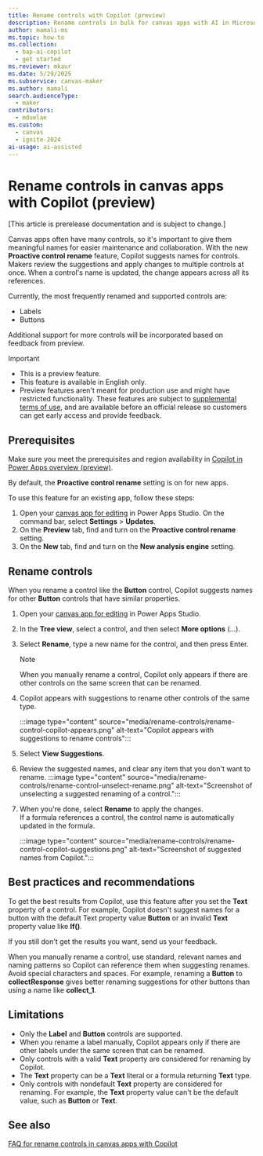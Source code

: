 ```yaml
---
title: Rename controls with Copilot (preview)
description: Rename controls in bulk for canvas apps with AI in Microsoft Power Apps.
author: mamali-ms
ms.topic: how-to
ms.collection:
  - bap-ai-copilot
  - get started
ms.reviewer: mkaur
ms.date: 5/29/2025
ms.subservice: canvas-maker
ms.author: mamali
search.audienceType:
  - maker
contributors:
  - mduelae
ms.custom:
  - canvas
  - ignite-2024
ai-usage: ai-assisted
---
```


# Rename controls in canvas apps with Copilot (preview)

[This article is prerelease documentation and is subject to change.]

Canvas apps often have many controls, so it's important to give them meaningful names for easier maintenance and collaboration. With the new **Proactive control rename** feature, Copilot suggests names for controls. Makers review the suggestions and apply changes to multiple controls at once. When a control's name is updated, the change appears across all its references.

Currently, the most frequently renamed and supported controls are:

- Labels
- Buttons

Additional support for more controls will be incorporated based on feedback from preview.

> [!IMPORTANT]
>
> - This is a preview feature.
> - This feature is available in English only.
> - Preview features aren't meant for production use and might have restricted functionality. These features are subject to [supplemental terms of use](https://go.microsoft.com/fwlink/?linkid=2189520), and are available before an official release so customers can get early access and provide feedback.

## Prerequisites

Make sure you meet the prerequisites and region availability in [Copilot in Power Apps overview (preview)](../ai-overview.md#availability).

By default, the **Proactive control rename** setting is on for new apps.

To use this feature for an existing app, follow these steps:

1. Open your [canvas app for editing](../edit-app.md) in Power Apps Studio. On the command bar, select **Settings** > **Updates**.
1. On the **Preview** tab, find and turn on the **Proactive control rename** setting.
1. On the **New** tab, find and turn on the **New analysis engine** setting.


## Rename controls

When you rename a control like the **Button** control, Copilot suggests names for other **Button** controls that have similar properties.

1. Open your [canvas app for editing](../edit-app.md) in Power Apps Studio.

1. In the **Tree view**, select a control, and then select **More options** (...).

1. Select **Rename**, type a new name for the control, and then press Enter.

    > [!NOTE]
    > When you manually rename a control, Copilot only appears if there are other controls on the same screen that can be renamed.

1. Copilot appears with suggestions to rename other controls of the same type.

    :::image type="content" source="media/rename-controls/rename-control-copilot-appears.png" alt-text="Copilot appears with suggestions to rename controls":::

1. Select **View Suggestions**.

1. Review the suggested names, and clear any item that you don't want to rename. :::image type="content" source="media/rename-controls/rename-control-unselect-rename.png" alt-text="Screenshot of unselecting a suggested renaming of a control.":::

1. When you're done, select **Rename** to apply the changes. <br>If a formula references a control, the control name is automatically updated in the formula.

    :::image type="content" source="media/rename-controls/rename-control-copilot-suggestions.png" alt-text="Screenshot of suggested names from Copilot.":::


## Best practices and recommendations

To get the best results from Copilot, use this feature after you set the **Text** property of a control. For example, Copilot doesn't suggest names for a button with the default Text property value **Button** or an invalid **Text** property value like **If()**.

If you still don't get the results you want, send us your feedback.

When you manually rename a control, use standard, relevant names and naming patterns so Copilot can reference them when suggesting renames. Avoid special characters and spaces. For example, renaming a **Button** to **collectResponse** gives better renaming suggestions for other buttons than using a name like **collect_1**.

## Limitations

- Only the **Label** and **Button** controls are supported.
- When you rename a label manually, Copilot appears only if there are other labels under the same screen that can be renamed.
- Only controls with a valid **Text** property are considered for renaming by Copilot.
- The **Text** property can be a **Text** literal or a formula returning **Text** type.
- Only controls with nondefault **Text** property are considered for renaming. For example, the **Text** property value can't be the default value, such as **Button** or **Text**.

## See also

[FAQ for rename controls in canvas apps with Copilot](../../common/faq-rename-control.md)
